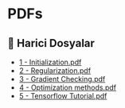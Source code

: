 # PDFs


<!--Index-->

## 📂 Harici Dosyalar

- [1 - Initialization.pdf](./1%20-%20Initialization.pdf)
- [2 - Regularization.pdf](./2%20-%20Regularization.pdf)
- [3 - Gradient Checking.pdf](./3%20-%20Gradient%20Checking.pdf)
- [4 - Optimization methods.pdf](./4%20-%20Optimization%20methods.pdf)
- [5 - Tensorflow Tutorial.pdf](./5%20-%20Tensorflow%20Tutorial.pdf)

<!--Index-->
